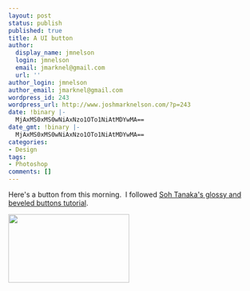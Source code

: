 ```yaml
---
layout: post
status: publish
published: true
title: A UI button
author:
  display_name: jmnelson
  login: jmnelson
  email: jmarknel@gmail.com
  url: ''
author_login: jmnelson
author_email: jmarknel@gmail.com
wordpress_id: 243
wordpress_url: http://www.joshmarknelson.com/?p=243
date: !binary |-
  MjAxMS0xMS0wNiAxNzo1OTo1NiAtMDYwMA==
date_gmt: !binary |-
  MjAxMS0xMS0wNiAxNzo1OTo1NiAtMDYwMA==
categories:
- Design
tags:
- Photoshop
comments: []
---
```

<p>Here's a button from this morning.  I followed <a href="http://www.sohtanaka.com/web-design/glossy-beveled-buttons-photoshop-tutorial/" target="_blank">Soh Tanaka's glossy and beveled buttons tutorial</a>.</p>
<p><a href="http://www.joshmarknelson.com/wp-content/uploads/2011/11/Screen-shot-2011-11-06-at-11.55.47-AM.png"><img class="alignnone size-full wp-image-244" title="Screen shot 2011-11-06 at 11.55.47 AM" src="http://www.joshmarknelson.com/wp-content/uploads/2011/11/Screen-shot-2011-11-06-at-11.55.47-AM.png" alt="" width="242" height="137" /></a></p>
